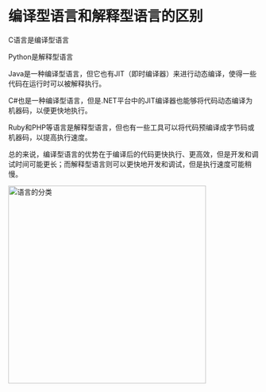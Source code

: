 # 编译型语言和解释型语言的区别

C语言是编译型语言

Python是解释型语言

Java是一种编译型语言，但它也有JIT（即时编译器）来进行动态编译，使得一些代码在运行时可以被解释执行。

C#也是一种编译型语言，但是.NET平台中的JIT编译器也能够将代码动态编译为机器码，以便更快地执行。

Ruby和PHP等语言是解释型语言，但也有一些工具可以将代码预编译成字节码或机器码，以提高执行速度。

总的来说，编译型语言的优势在于编译后的代码更快执行、更高效，但是开发和调试时间可能更长；而解释型语言则可以更快地开发和调试，但是执行速度可能稍慢。

<img width="398" alt="语言的分类" src="https://user-images.githubusercontent.com/122566131/230781885-356cf8a4-8b6b-4f2c-a533-ac58bfd3f6e3.png">
